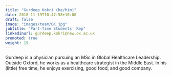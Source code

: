 ```yaml
---
title: "Gurdeep Kokri (he/him)"
date: 2018-11-19T10:47:58+10:00
draft: false
image: "images/team/GK.jpg"
jobtitle: "Part-Time Students' Rep"
linkedinurl: gurdeep.kokri@new.ox.ac.uk
promoted: true
weight: 19
---
```


Gurdeep is a physician pursuing an MSc in Global Healthcare Leadership. Outside Oxford, he works as a healthcare strategist in the Middle East. In his (little) free time, he enjoys exercising, good food, and good company.
